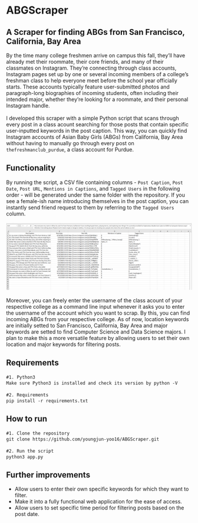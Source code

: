 # ABGScraper
## A Scraper for finding ABGs from San Francisco, California, Bay Area
By the time many college freshmen arrive on campus this fall, they’ll have already met their roommate, their core friends, and many of their classmates on Instagram. They’re connecting through class accounts, Instagram pages set up by one or several incoming members of a college’s freshman class to help everyone meet before the school year officially starts. These accounts typically feature user-submitted photos and paragraph-long biographies of incoming students, often including their intended major, whether they’re looking for a roommate, and their personal Instagram handle. <br><br>
I developed this scraper with a simple Python script that scans through every post in a class acount searching for those posts that contain specific user-inputted keywords in the post caption. This way, you can quickly find Instagram accounts of Asian Baby Girls (ABGs) from California, Bay Area without having to manually go through every post on `thefreshmanclub_purdue`, a class account for Purdue. 

## Functionality
By running the script, a CSV file containing columns - `Post Caption`, `Post Date`, `Post URL`, `Mentions in Captions`, and `Tagged Users` in the following order - will be generated under the same folder with the repository. If you see a female-ish name introducing themselves in the post caption, you can instantly send friend request to them by referring to the `Tagged Users` column. <br><br>
![filtered_1](https://github.com/youngjun-yoo16/abgscraper/blob/main/static/img/filtered_2.png) <br><br>
Moreover, you can freely enter the username of the class acount of your respective college as a command line input whenever it asks you to enter the username of the account which you want to scrap. By this, you can find incoming ABGs from your respective college. As of now, location keywords are initially setted to San Francisco, California, Bay Area and major keywords are setted to find Computer Science and Data Science majors. I plan to make this a more versatile feature by allowing users to set their own location and major keywords for filtering posts.

## Requirements
```
#1. Python3
Make sure Python3 is installed and check its version by python -V 

#2. Requirements
pip install -r requirements.txt
```

## How to run
```
#1. Clone the repository 
git clone https://github.com/youngjun-yoo16/ABGScraper.git

#2. Run the script
python3 app.py
```
## Further improvements
- Allow users to enter their own specific keywords for which they want to filter.
- Make it into a fully functional web application for the ease of access.
- Allow users to set specific time period for filtering posts based on the post date.
